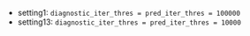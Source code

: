 * setting1: `diagnostic_iter_thres = pred_iter_thres = 100000`
* setting13: `diagnostic_iter_thres = pred_iter_thres = 10000`

